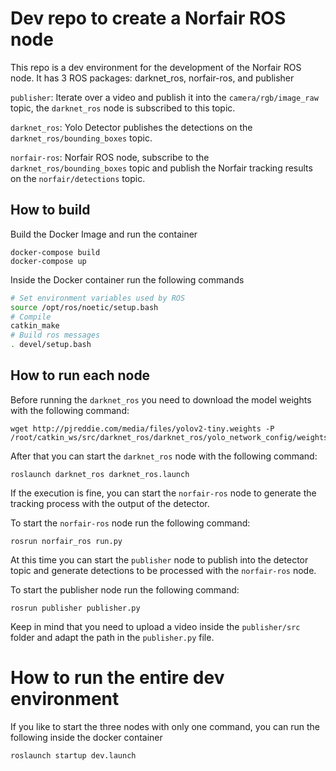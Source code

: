 # Dev repo to create a Norfair ROS node

This repo is a dev environment for the development of the Norfair ROS node. It has 3 ROS packages: darknet_ros, norfair-ros, and publisher

`publisher`: Iterate over a video and publish it into the `camera/rgb/image_raw` topic, the `darknet_ros` node is subscribed to this topic.

`darknet_ros`: Yolo Detector publishes the detections on the `darknet_ros/bounding_boxes` topic.

`norfair-ros`: Norfair ROS node, subscribe to the `darknet_ros/bounding_boxes` topic and publish the Norfair tracking results on the `norfair/detections` topic.

## How to build

Build the Docker Image and run the container

```
docker-compose build
docker-compose up
```

Inside the Docker container run the following commands

```sh
# Set environment variables used by ROS
source /opt/ros/noetic/setup.bash
# Compile
catkin_make
# Build ros messages
. devel/setup.bash
```

## How to run each node

Before running the `darknet_ros` you need to download the model weights with the following command:

```
wget http://pjreddie.com/media/files/yolov2-tiny.weights -P /root/catkin_ws/src/darknet_ros/darknet_ros/yolo_network_config/weights
```

After that you can start the `darknet_ros` node with the following command:

```
roslaunch darknet_ros darknet_ros.launch
```

If the execution is fine, you can start the `norfair-ros` node to generate the tracking process with the output of the detector.

To start the `norfair-ros` node run the following command:

```
rosrun norfair_ros run.py
```

At this time you can start the `publisher` node to publish into the detector topic and generate detections to be processed with the `norfair-ros` node.

To start the publisher node run the following command:

```
rosrun publisher publisher.py
```

Keep in mind that you need to upload a video inside the `publisher/src` folder and adapt the path in the `publisher.py` file.

# How to run the entire dev environment

If you like to start the three nodes with only one command, you can run the following inside the docker container

```
roslaunch startup dev.launch
```
